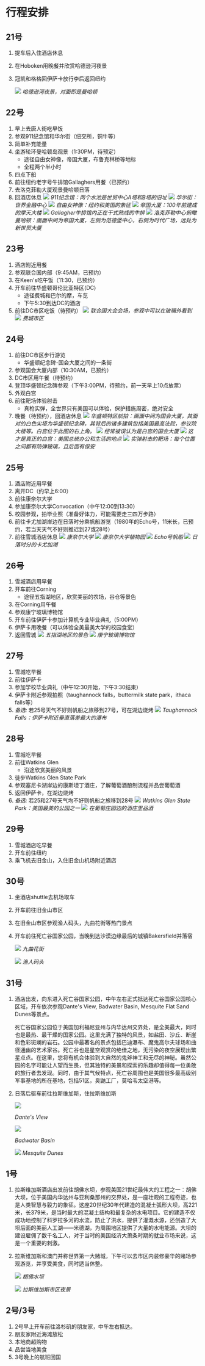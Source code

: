 # 行程安排

## 21号
1. 提车后入住酒店休息

2. 在Hoboken用晚餐并欣赏哈德逊河夜景

3. 冠凯和格格回伊萨卡放行李后返回纽约

   ![](hoboken.jpeg)
   *哈德逊河夜景，对面即是曼哈顿*

## 22号
1. 早上去唐人街吃早饭
2. 参观911纪念馆和华尔街（纽交所，铜牛等）
3. 简单补充能量
4. 坐游轮环曼哈顿岛观景（1:30PM，待预定）
   - 途径自由女神像，帝国大厦，布鲁克林桥等地标
   - 全程两个半小时
5. 四点下船
6. 前往纽约老字号牛排馆Gallaghers用餐（已预约）
7. 去洛克菲勒大厦观景曼哈顿日落
8. 回酒店休息
![](911.jpeg)
*911纪念馆：两个水池是世贸中心A塔和B塔的旧址*
![](wallstreet.jpeg)
*华尔街：世界金融中心*
![](statue.jpeg)
*自由女神像：纽约和美国的象征*
![](empire.jpeg)
*帝国大厦：100年前建成的摩天大楼*
![](gallagher.jpeg)
*Gallagher牛排馆内正在干式熟成的牛排*
![](rock.jpeg)
*洛克菲勒中心俯瞰曼哈顿：画面中间为帝国大厦，左侧为范德堡中心，右侧为时代广场，远处为新世贸大厦*

## 23号
1. 酒店附近用餐
2. 参观联合国内部（9:45AM，已预约）
3. 在Keen's吃午饭（11:30，已预约）
4. 开车前往华盛顿哥伦比亚特区(DC)
   - 途径费城和巴尔的摩，车览
   - 下午5:30到达DC的酒店
5. 前往DC市区吃饭（待预约）
![](un.jpeg)
*联合国大会会场，参观中可以在玻璃外看到*
![](phily.jpg)
*费城市区*

## 24号
1. 前往DC市区步行游览
   - 华盛顿纪念碑-国会大厦之间的一条街
2. 参观国会大厦内部（10:30AM，已预约）
3. DC市区用午餐（待预约）
4. 登顶华盛顿纪念碑参观（下午3:00PM，待预约，前一天早上10点放票）
5. 外观白宫
6. 前往靶场体验射击
   - 真枪实弹，全世界只有美国可以体验，保护措施周密，绝对安全
7. 晚餐（待预约），回酒店休息
![](dc.jpeg)
*华盛顿特区航拍：画面中间为国会大厦，其面对的白色尖塔为华盛顿纪念碑，其背后的诸多建筑包括美国最高法院，参议院大楼等。白宫位于此图的右上角。*
![](capitol.jpeg)
*经常被误认为是白宫的国会大厦*
![](whitehouse.jpeg)
*这才是真正的白宫：美国总统办公和生活的地点*
![](guntry.jpeg)
*实弹射击的靶场：每个位置之间都有防弹玻璃，且后面有保安*


## 25号
1. 酒店附近用早餐
2. 离开DC（约早上6:00）
3. 前往康奈尔大学
4. 参加康奈尔大学Convocation（中午12:00到13:30）
5. 校园参观，拍毕业照（准备好体力，可能需要走三四万步路）
6. 前往卡尤加湖岸边在日落时分乘帆船游览（1980年的Echo号，11米长，已预约，若当天天气不好则推迟到27或28号）
7. 前往雪城酒店休息
![](cornell.jpeg)
*康奈尔大学*
![](botanic.jpeg)
*康奈尔大学植物园*
![](morgan38.jpeg)
*Echo号帆船*
![](cayuga.jpeg)
*日落时分的卡尤加湖*

## 26号
1. 雪城酒店用早餐
2. 开车前往Corning
   - 途径五指湖地区，欣赏美丽的农场，谷仓等景色
3. 在Corning用午餐
4. 参观康宁玻璃博物馆
5. 开车前往伊萨卡参加计算机专业毕业典礼（5:00PM）
6. 伊萨卡用晚餐（可以体验全美最美大学的校园食堂）
7. 返回雪城
![](fingerlakes.jpeg)
*五指湖地区的景色*
![](corning.jpeg)
*康宁玻璃博物馆*

## 27号
1. 雪城吃早餐
2. 前往伊萨卡
3. 参加学校毕业典礼（中午12:30开始，下午3:30结束）
4. 伊萨卡附近参观拍照（taughannock falls，buttermilk state park，ithaca falls等）
5. *备选:* 若25号天气不好则帆船之旅移到27号，可在湖边烧烤
![](tau.jpeg)
*Taughannock Falls：伊萨卡附近垂直落差最大的瀑布*

## 28号
1. 雪城吃早餐
2. 前往Watkins Glen
   - 沿途欣赏美丽的风景
3. 徒步Watkins Glen State Park
4. 参观塞尼卡湖岸边的康斯坦丁酒庄，了解葡萄酒酿制流程并品尝葡萄酒
5. 返回伊萨卡，在湖边烧烤
6. *备选:* 若25和27号天气均不好则帆船之旅移到28号
![](watkins.jpeg)
*Watkins Glen State Park：美国最美的公园之一*
![](konstantin.jpeg)
*在葡萄庄园边的酒庄里品酒*

## 29号
1. 雪城酒店吃早餐
2. 开车前往纽约
3. 乘飞机去旧金山，入住旧金山机场附近酒店



## 30号

1. 坐酒店shuttle去机场取车

2. 开车前往旧金山市区

3. 在旧金山市区参观渔人码头，九曲花街等热门景点

4. 开车前往死亡谷国家公园，当晚到达沙漠边缘最后的城镇Bakersfield并落宿

   ![](lombard.jpeg)
   *九曲花街*

   ![](fisherman.jpeg)
   *渔人码头*

## 31号

1. 酒店出发，向东进入死亡谷国家公园，中午左右正式抵达死亡谷国家公园核心区域，开车依次参观Dante's View, Badwater Basin, Mesquite Flat Sand Dunes等景点。

   死亡谷国家公园位于美国加利福尼亚州与内华达州交界处，是全美最大，同时也是最热、最干燥的国家公园。这里充满了独特的风景，如盐田、沙丘、断崖和色彩斑斓的岩石。公园中最著名的景点包括巴迪瀑布、魔鬼高尔夫球场和曲径通幽的艺术家谷。死亡谷也是星空观赏的绝佳之地，无污染的夜空展现出繁星点点。在这里，您将有机会体验到大自然的鬼斧神工和无尽的神秘。虽然公园的名字可能让人望而生畏，但其独特的美景和探索的乐趣却值得每一位勇敢的旅行者去发现。同时，由于其气候特点，死亡谷周围也是美国很多最高级别军事基地的所在基地，包括51区，臭鼬工厂，莫哈韦太空港等。

2. 日落后驱车前往拉斯维加斯，住拉斯维加斯

   ![](dante.jpeg)

   *Dante's View*

   ![](badwater.jpeg)

   *Badwater Basin*

   ![](mesquite.jpeg)
   *Mesquite Dunes*

   

## 1号

1. 拉斯维加斯酒店出发前往胡佛水坝，参观美国21世纪最伟大的工程之一：胡佛大坝，位于美国内华达州与亚利桑那州的交界处，是一座壮观的工程奇迹，也是人类智慧与毅力的象征。这座20世纪30年代建造的混凝土弧形大坝，高221米，长379米，是当时最大的混凝土结构和最复杂的水电项目。它的建造不仅成功地控制了科罗拉多河的水流，防止了洪水，提供了灌溉水源，还创造了大坝后面的美丽人工湖——米德湖，为周围地区提供了大量的水电能源。大坝的建设雇佣了数千名工人，对于当时的美国经济大萧条时期的就业市场来说，这是一个重要的刺激。

2. 拉斯维加斯和澳门并称世界第一大赌城，下午可以去市区内装修豪华的赌场参观游览，并享受美食，同时适当休整。

   ![](hoover.jpeg)
   *胡佛水坝*

   ![](vegas.jpeg)
   *拉斯维加斯市区夜景*

## 2号/3号

1. 2号早上开车前往洛杉矶的朋友家，中午左右抵达。
1. 朋友家附近海滩放松
1. 本地商超购物
1. 品尝当地美食
1. 3号晚上的航班回国
